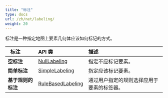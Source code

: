 ```yaml
---
title: "标注"
type: docs
url: /zh/net/labeling/
weight: 20
---
```


标注是一种指定地图上要素几何体应该如何标记的方式。 

|` `**标注**|**API 类**|**描述**|
| :- | :- | :- |
|**空标注**|[NullLabeling](https://reference.aspose.com/gis/net/aspose.gis.rendering.labelings/nulllabeling)|指定不应标记要素。|
|**简单标注**|[SimpleLabeling](https://reference.aspose.com/gis/net/aspose.gis.rendering.labelings/SimpleLabeling)|指定应该标记要素。|
|**基于规则的标注**|[RuleBasedLabeling](https://reference.aspose.com/gis/net/aspose.gis.rendering.labelings/rulebasedlabeling)|通过用户指定的规则选择应用于要素的标签器。|

